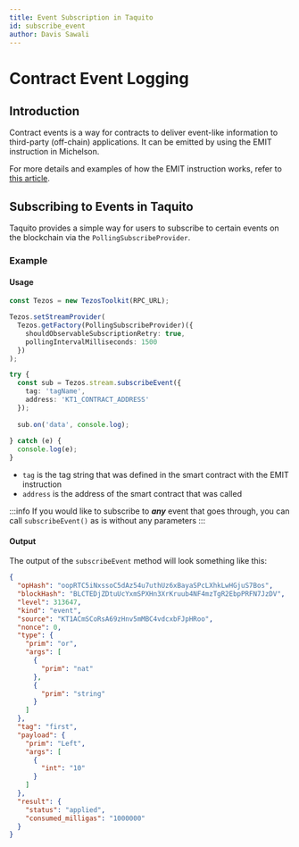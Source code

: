 ```yaml
---
title: Event Subscription in Taquito
id: subscribe_event
author: Davis Sawali
---
```


# Contract Event Logging

## Introduction
Contract events is a way for contracts to deliver event-like information to third-party (off-chain) applications. It can be emitted by using the EMIT instruction in Michelson. 

For more details and examples of how the EMIT instruction works, refer to [this article](https://tezos.gitlab.io/kathmandu/event.html).

## Subscribing to Events in Taquito
Taquito provides a simple way for users to subscribe to certain events on the blockchain via the `PollingSubscribeProvider`.

### Example
#### Usage
```typescript
const Tezos = new TezosToolkit(RPC_URL);

Tezos.setStreamProvider(
  Tezos.getFactory(PollingSubscribeProvider)({
    shouldObservableSubscriptionRetry: true, 
    pollingIntervalMilliseconds: 1500 
  })
);

try {
  const sub = Tezos.stream.subscribeEvent({
    tag: 'tagName',
    address: 'KT1_CONTRACT_ADDRESS'
  });
    
  sub.on('data', console.log);
    
} catch (e) {
  console.log(e);
}
```


- `tag` is the tag string that was defined in the smart contract with the EMIT instruction
- `address` is the address of the smart contract that was called 

:::info
If you would like to subscribe to **_any_** event that goes through, you can call `subscribeEvent()` as is without any parameters
:::

#### Output
The output of the `subscribeEvent` method will look something like this:
```json
{
  "opHash": "oopRTC5iNxssoC5dAz54u7uthUz6xBayaSPcLXhkLwHGjuS7Bos",
  "blockHash": "BLCTEDjZDtuUcYxmSPXHn3XrKruub4NF4mzTgR2EbpPRFN7JzDV",
  "level": 313647,
  "kind": "event",
  "source": "KT1ACmSCoRsA69zHnv5mMBC4vdcxbFJpHRoo",
  "nonce": 0,
  "type": {
    "prim": "or",
    "args": [
      {
        "prim": "nat"
      },
      {
        "prim": "string"
      }
    ]
  },
  "tag": "first",
  "payload": {
    "prim": "Left",
    "args": [
      {
        "int": "10"
      }
    ]
  },
  "result": {
    "status": "applied",
    "consumed_milligas": "1000000"
  }
}
```